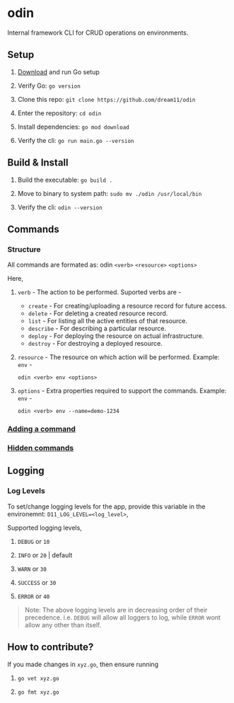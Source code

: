 # odin

Internal framework CLI for CRUD operations on environments.

## Setup

1. [Download](https://golang.org/dl/go1.17.1.darwin-amd64.pkg) and run Go setup

2. Verify Go: `go version`

3. Clone this repo: `git clone https://github.com/dream11/odin`

4. Enter the repository: `cd odin`

5. Install dependencies: `go mod download`

6. Verify the cli: `go run main.go --version`

## Build & Install

1. Build the executable: `go build .`

2. Move to binary to system path: `sudo mv ./odin /usr/local/bin`

3. Verify the cli: `odin --version`

## Commands

### Structure

All commands are formated as: odin `<verb>` `<resource>` `<options>`

Here,

1. `verb` - The action to be performed. Suported verbs are -

    - `create` - For creating/uploading a resource record for future access.
    - `delete` - For deleting a created resource record.
    - `list` - For listing all the active entities of that resource.
    - `describe` - For describing a particular resource.
    - `deploy` - For deploying the resource on actual infrastructure.
    - `destroy` - For destroying a deployed resource.

2. `resource` - The resource on which action will be performed. Example: `env` -

    ```shell
    odin <verb> env <options>
    ```

3. `options` - Extra properties required to support the commands. Example: `env` -

    ```shell
    odin <verb> env --name=demo-1234
    ```

### [Adding a command](./docs/ADD_COMMAND.md)

### [Hidden commands](./docs/HIDDEN_COMMAND.md)

## Logging

### Log Levels

To set/change logging levels for the app, provide this variable in the environemnt: `D11_LOG_LEVEL=<log_level>`,

Supported logging levels,

1. `DEBUG` or `10`

2. `INFO` or `20` | default

3. `WARN` or `30`

4. `SUCCESS` or `30`

5. `ERROR` or `40`

> Note: The above logging levels are in decreasing order of their precedence. i.e. `DEBUG` will allow all loggers to log, while `ERROR` wont allow any other than itself.

## How to contribute?

If you made changes in `xyz.go`, then ensure running

1. `go vet xyz.go`

2. `go fmt xyz.go`
